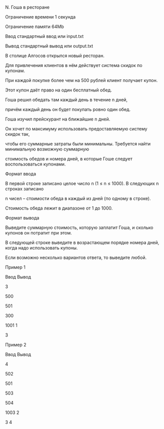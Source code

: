 N. Гоша в ресторане

Ограничение времени	1 секунда

Ограничение памяти	64Mb

Ввод	стандартный ввод или input.txt

Вывод	стандартный вывод или output.txt

В столице Алгосов открылся новый ресторан. 

Для привлечения клиентов в нём действует система скидок по купонам. 

При каждой покупке более чем на 500 рублей клиент получает купон. 

Этот купон даёт право на один бесплатный обед. 

Гоша решил обедать там каждый день в течение n дней, 

причём каждый день он будет покупать ровно один обед. 

Гоша изучил прейскурант на ближайшие n дней.

Он хочет по максимуму использовать предоставляемую систему скидок так,

чтобы его суммарные затраты были минимальны. Требуется найти минимальную возможную суммарную 

стоимость обедов и номера дней, в которые Гоше следует воспользоваться купонами.

Формат ввода

В первой строке записано целое число n (1 ≤ n ≤ 1000). В следующих n строках записано 

n чисел – стоимости обеда в каждый из дней (по одному в строке).

Стоимость обеда лежит в диапазоне от 1 до 1000.

Формат вывода

Выведите суммарную стоимость, которую заплатит Гоша, и сколько купонов он потратит при этом.

В следующей строке выведите в возрастающем порядке номера дней, когда надо использовать купоны.

Если возможно несколько вариантов ответа, то выведите любой.


Пример 1

Ввод	Вывод

3

500

501

300

1001 1

3


Пример 2

Ввод	Вывод

4

502

501

503

504

1003 2

3 4